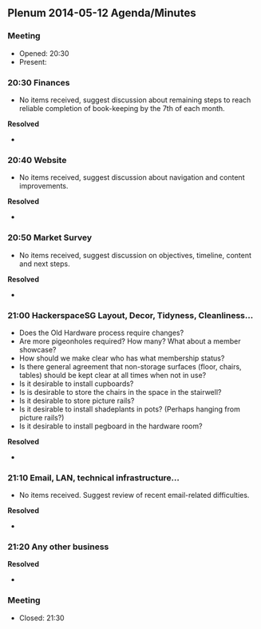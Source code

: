 ## Plenum 2014-05-12 Agenda/Minutes

### Meeting

- Opened: 20:30
- Present:

### 20:30 Finances

- No items received, suggest discussion about remaining steps to reach reliable completion of book-keeping by the 7th of each month.

**Resolved**

-

### 20:40 Website

- No items received, suggest discussion about navigation and content improvements.

**Resolved**

-

### 20:50 Market Survey

- No items received, suggest discussion on objectives, timeline, content and next steps.

**Resolved**

- 

### 21:00 HackerspaceSG Layout, Decor, Tidyness, Cleanliness...

- Does the Old Hardware process require changes?
- Are more pigeonholes required? How many? What about a member showcase?
- How should we make clear who has what membership status?
- Is there general agreement that non-storage surfaces (floor, chairs, tables) should be kept clear at all times when not in use?
- Is it desirable to install cupboards?
- Is is desirable to store the chairs in the space in the stairwell?
- Is it desirable to store picture rails?
- Is it desirable to install shadeplants in pots? (Perhaps hanging from picture rails?)
- Is it desirable to install pegboard in the hardware room?

**Resolved**

- 

### 21:10 Email, LAN, technical infrastructure...

- No items received. Suggest review of recent email-related difficulties.

**Resolved**

- 

### 21:20 Any other business

**Resolved**

-

### Meeting

- Closed: 21:30
